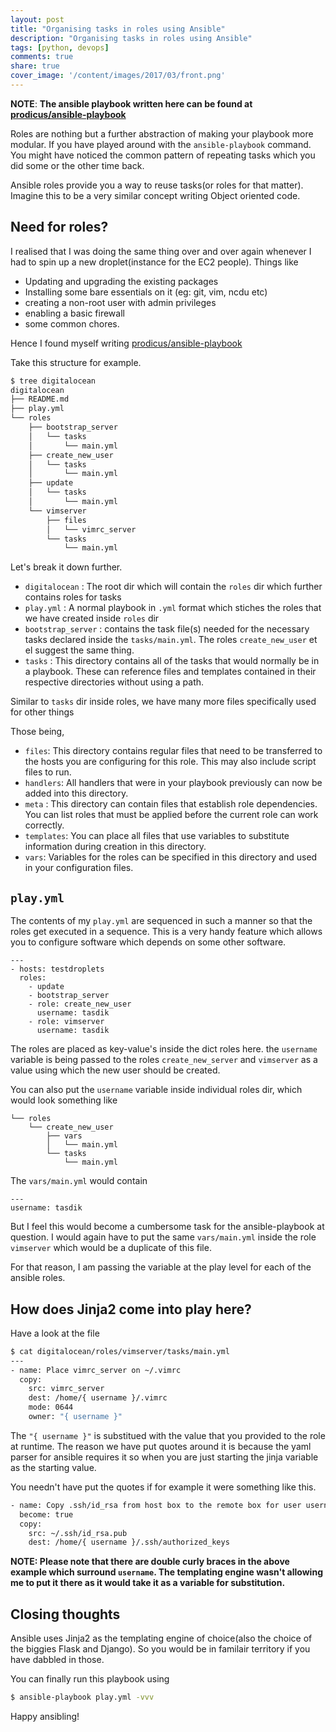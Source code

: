 ```yaml
---
layout: post
title: "Organising tasks in roles using Ansible"
description: "Organising tasks in roles using Ansible"
tags: [python, devops]
comments: true
share: true
cover_image: '/content/images/2017/03/front.png'
---
```


**NOTE**: __The ansible playbook written here can be found at [prodicus/ansible-playbook](https://github.com/prodicus/ansible-playbooks/tree/master/digitalocean)__

Roles are nothing but a further abstraction of making your playbook more modular. If you have played around with the `ansible-playbook` command. You might have noticed the common pattern of repeating tasks which you did some or the other time back.

Ansible roles provide you a way to reuse tasks(or roles for that matter). Imagine this to be a very similar concept writing Object oriented code.

## Need for roles?

I realised that I was doing the same thing over and over again whenever I had to spin up a new droplet(instance for the EC2 people). Things like

- Updating and upgrading the existing packages
- Installing some bare essentials on it (eg: git, vim, ncdu etc)
- creating a non-root user with admin privileges
- enabling a basic firewall
- some common chores.

Hence I found myself writing [prodicus/ansible-playbook](https://github.com/prodicus/ansible-playbooks/tree/master/digitalocean)

Take this structure for example.

```bash
$ tree digitalocean
digitalocean
├── README.md
├── play.yml
└── roles
    ├── bootstrap_server
    │   └── tasks
    │       └── main.yml
    ├── create_new_user
    │   └── tasks
    │       └── main.yml
    ├── update
    │   └── tasks
    │       └── main.yml
    └── vimserver
        ├── files
        │   └── vimrc_server
        └── tasks
            └── main.yml
```

Let's break it down further.

- `digitalocean` : The root dir which will contain the `roles` dir which further contains roles for tasks
- `play.yml` : A normal playbook in `.yml` format which stiches the roles that we have created inside `roles` dir
- `bootstrap_server` : contains the task file(s) needed for the necessary tasks declared inside the `tasks/main.yml`. The roles `create_new_user` et el suggest the same thing.
- `tasks` : This directory contains all of the tasks that would normally be in a playbook. These can reference files and templates contained in their respective directories without using a path.

Similar to `tasks` dir inside roles, we have many more files specifically used for other things

Those being,

- `files`: This directory contains regular files that need to be transferred to the hosts you are configuring for this role. This may also include script files to run.
- `handlers`: All handlers that were in your playbook previously can now be added into this directory.
- `meta` : This directory can contain files that establish role dependencies. You can list roles that must be applied before the current role can work correctly.
- `templates`: You can place all files that use variables to substitute information during creation in this directory.
- `vars`: Variables for the roles can be specified in this directory and used in your configuration files.

## `play.yml`

The contents of my `play.yml` are sequenced in such a manner so that the roles get executed in a sequence. This is a very handy feature which allows you to configure software which depends on some other software. 

```
---
- hosts: testdroplets
  roles:
    - update
    - bootstrap_server
    - role: create_new_user
      username: tasdik
    - role: vimserver
      username: tasdik
```

The roles are placed as key-value's inside the dict roles here. the `username` variable is being passed to the roles `create_new_server` and `vimserver` as a value using which the new user should be created.

You can also put the `username` variable inside individual roles dir, which would look something like

```
└── roles
    └── create_new_user
        ├── vars
        │   └── main.yml
        └── tasks
            └── main.yml
```

The `vars/main.yml` would contain

```
---
username: tasdik
```

But I feel this would become a cumbersome task for the ansible-playbook at question. I would again have to put the same `vars/main.yml` inside the role `vimserver` which would be a duplicate of this file.

For that reason, I am passing the variable at the play level for each of the ansible roles.

## How does Jinja2 come into play here?

Have a look at the file

```bash
$ cat digitalocean/roles/vimserver/tasks/main.yml
---
- name: Place vimrc_server on ~/.vimrc
  copy:
    src: vimrc_server
    dest: /home/{ username }/.vimrc
    mode: 0644
    owner: "{ username }"
```

The `"{ username }"` is substitued with the value that you provided to the role at runtime. The reason we have put quotes around it is because the yaml parser for ansible requires it so when you are just starting the jinja variable as the starting value.

You needn't have put the quotes if for example it were something like this.

```bash
- name: Copy .ssh/id_rsa from host box to the remote box for user username
  become: true
  copy:
    src: ~/.ssh/id_rsa.pub
    dest: /home/{ username }/.ssh/authorized_keys
```

**NOTE: Please note that there are double curly braces in the above example which surround `username`. The templating engine wasn't allowing me to put it there as it would take it as a variable for substitution.**

## Closing thoughts

Ansible uses Jinja2 as the templating engine of choice(also the choice of the biggies Flask and Django). So you would be in familair territory if you have dabbled in those.

You can finally run this playbook using 

```bash
$ ansible-playbook play.yml -vvv 
```

Happy ansibling!